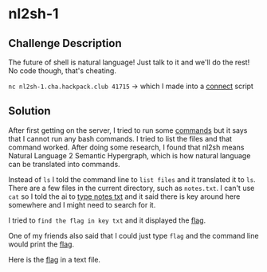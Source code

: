 # nl2sh-1

## Challenge Description

The future of shell is natural language! Just talk to it and we'll do the rest! No code though, that's cheating.

`nc nl2sh-1.cha.hackpack.club 41715` -> which I made into a [connect](./connect.sh) script

## Solution

After first getting on the server, I tried to run some [commands](./commands.png) but it says that I cannot run any bash commands. I tried to list the files and that command worked. After doing some research, I found that nl2sh means Natural Language 2 Semantic Hypergraph, which is how natural language can be translated into commands.

Instead of `ls` I told the command line to `list files` and it translated it to `ls`. There are a few files in the current directory, such as `notes.txt`. I can't use `cat` so I told the ai to [type notes txt](./notes.png) and it said there is key around here somewhere and I might need to search for it.

I tried to `find the flag in key txt` and it displayed the [flag](./find.png).

One of my friends also said that I could just type `flag` and the command line would print the [flag](./solution.png).

Here is the [flag](./flag.txt) in a text file.
